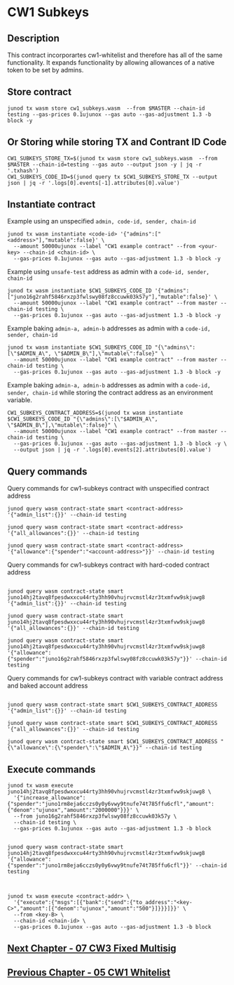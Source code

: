 # CW1 Subkeys

## Description

This contract incorporartes cw1-whitelist and therefore has all of the same functionality. It expands functionality by allowing allowances of a native token to be set by admins.

## Store contract
```
junod tx wasm store cw1_subkeys.wasm  --from $MASTER --chain-id testing --gas-prices 0.1ujunox --gas auto --gas-adjustment 1.3 -b block -y
```


## Or Storing while storing TX and Contrant ID Code
```
CW1_SUBKEYS_STORE_TX=$(junod tx wasm store cw1_subkeys.wasm  --from $MASTER --chain-id=testing --gas auto --output json -y | jq -r '.txhash')
CW1_SUBKEYS_CODE_ID=$(junod query tx $CW1_SUBKEYS_STORE_TX --output json | jq -r '.logs[0].events[-1].attributes[0].value')
```

## Instantiate contract

Example using an unspecified `admin, code-id, sender, chain-id`
```
junod tx wasm instantiate <code-id> '{"admins":["<address>"],"mutable":false}' \
  --amount 50000ujunox --label "CW1 example contract" --from <your-key> --chain-id <chain-id> \
  --gas-prices 0.1ujunox --gas auto --gas-adjustment 1.3 -b block -y
```

Example using `unsafe-test` address as admin with a `code-id, sender, chain-id`
```
junod tx wasm instantiate $CW1_SUBKEYS_CODE_ID '{"admins":["juno16g2rahf5846rxzp3fwlswy08fz8ccuwk03k57y"],"mutable":false}' \
  --amount 50000ujunox --label "CW1 example contract" --from master --chain-id testing \
  --gas-prices 0.1ujunox --gas auto --gas-adjustment 1.3 -b block -y
```

Example baking `admin-a, admin-b` addresses as admin with a `code-id, sender, chain-id`
```
junod tx wasm instantiate $CW1_SUBKEYS_CODE_ID "{\"admins\":[\"$ADMIN_A\", \"$ADMIN_B\"],\"mutable\":false}" \
  --amount 50000ujunox --label "CW1 example contract" --from master --chain-id testing \
  --gas-prices 0.1ujunox --gas auto --gas-adjustment 1.3 -b block -y
```


Example baking `admin-a, admin-b` addresses as admin with a `code-id, sender, chain-id` while storing the contract address as an environment variable.
```
CW1_SUBKEYS_CONTRACT_ADDRESS=$(junod tx wasm instantiate $CW1_SUBKEYS_CODE_ID "{\"admins\":[\"$ADMIN_A\", \"$ADMIN_B\"],\"mutable\":false}" \
  --amount 50000ujunox --label "CW1 example contract" --from master --chain-id testing \
  --gas-prices 0.1ujunox --gas auto --gas-adjustment 1.3 -b block -y \
  --output json | jq -r '.logs[0].events[2].attributes[0].value')
```






## Query commands

Query commands for cw1-subkeys contract with unspecified contract address 

```
junod query wasm contract-state smart <contract-address> '{"admin_list":{}}' --chain-id testing

junod query wasm contract-state smart <contract-address> '{"all_allowances":{}}' --chain-id testing

junod query wasm contract-state smart <contract-address> '{"allowance":{"spender":"<account-address>"}}' --chain-id testing
```


Query commands for cw1-subkeys contract with hard-coded contract address 

```

junod query wasm contract-state smart juno14hj2tavq8fpesdwxxcu44rty3hh90vhujrvcmstl4zr3txmfvw9skjuwg8 '{"admin_list":{}}' --chain-id testing

junod query wasm contract-state smart juno14hj2tavq8fpesdwxxcu44rty3hh90vhujrvcmstl4zr3txmfvw9skjuwg8 '{"all_allowances":{}}' --chain-id testing

junod query wasm contract-state smart juno14hj2tavq8fpesdwxxcu44rty3hh90vhujrvcmstl4zr3txmfvw9skjuwg8 '{"allowance":{"spender":"juno16g2rahf5846rxzp3fwlswy08fz8ccuwk03k57y"}}' --chain-id testing

```


Query commands for cw1-subkeys contract with variable contract address and baked account address

```

junod query wasm contract-state smart $CW1_SUBKEYS_CONTRACT_ADDRESS '{"admin_list":{}}' --chain-id testing

junod query wasm contract-state smart $CW1_SUBKEYS_CONTRACT_ADDRESS '{"all_allowances":{}}' --chain-id testing

junod query wasm contract-state smart $CW1_SUBKEYS_CONTRACT_ADDRESS "{\"allowance\":{\"spender\":\"$ADMIN_A\"}}" --chain-id testing

```



## Execute commands
```
junod tx wasm execute juno14hj2tavq8fpesdwxxcu44rty3hh90vhujrvcmstl4zr3txmfvw9skjuwg8 \
  '{"increase_allowance":{"spender":"juno1rm8eja6cczs0y0y6vwy9tnufe74t785ffu6cfl","amount":{"denom":"ujunox","amount":"2000000"}}}' \
  --from juno16g2rahf5846rxzp3fwlswy08fz8ccuwk03k57y \
  --chain-id testing \
  --gas-prices 0.1ujunox --gas auto --gas-adjustment 1.3 -b block


junod query wasm contract-state smart juno14hj2tavq8fpesdwxxcu44rty3hh90vhujrvcmstl4zr3txmfvw9skjuwg8 '{"allowance":{"spender":"juno1rm8eja6cczs0y0y6vwy9tnufe74t785ffu6cfl"}}' --chain-id testing



junod tx wasm execute <contract-addr> \
  '{"execute":{"msgs":[{"bank":{"send":{"to_address":"<key-C>","amount":[{"denom":"ujunox","amount":"500"}]}}}]}}' \
  --from <key-B> \
  --chain-id <chain-id> \
  --gas-prices 0.1ujunox --gas auto --gas-adjustment 1.3 -b block

```
  
  
  
## [Next Chapter - 07 CW3 Fixed Multisig](07-cw3-fixed-multisig.md)


## [Previous Chapter - 05 CW1 Whitelist](05-cw1-whitelist.md)

